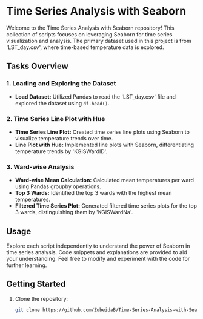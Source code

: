 # Time Series Analysis with Seaborn

Welcome to the Time Series Analysis with Seaborn repository! This collection of scripts focuses on leveraging Seaborn for time series visualization and analysis. The primary dataset used in this project is from 'LST_day.csv', where time-based temperature data is explored.

## Tasks Overview

### 1. Loading and Exploring the Dataset

- **Load Dataset:** Utilized Pandas to read the 'LST_day.csv' file and explored the dataset using `df.head()`.

### 2. Time Series Line Plot with Hue

- **Time Series Line Plot:** Created time series line plots using Seaborn to visualize temperature trends over time.
- **Line Plot with Hue:** Implemented line plots with Seaborn, differentiating temperature trends by 'KGISWardID'.

### 3. Ward-wise Analysis

- **Ward-wise Mean Calculation:** Calculated mean temperatures per ward using Pandas groupby operations.
- **Top 3 Wards:** Identified the top 3 wards with the highest mean temperatures.
- **Filtered Time Series Plot:** Generated filtered time series plots for the top 3 wards, distinguishing them by 'KGISWardNa'.

## Usage

Explore each script independently to understand the power of Seaborn in time series analysis. Code snippets and explanations are provided to aid your understanding. Feel free to modify and experiment with the code for further learning.

## Getting Started

1. Clone the repository:

   ```bash
   git clone https://github.com/ZubeidaB/Time-Series-Analysis-with-Seaborn.git
